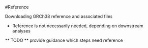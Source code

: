 #Reference

Downloading GRCh38 reference and associated files

* Reference is not necessarily needed, depending on downstream analyses

** TODO ** provide guidance which steps need reference
